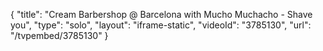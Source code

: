 {
    "title": "Cream Barbershop @ Barcelona with Mucho Muchacho - Shave you",
    "type": "solo",
    "layout": "iframe-static",
    "videoId": "3785130",
    "url": "\/tvpembed\/3785130"
}